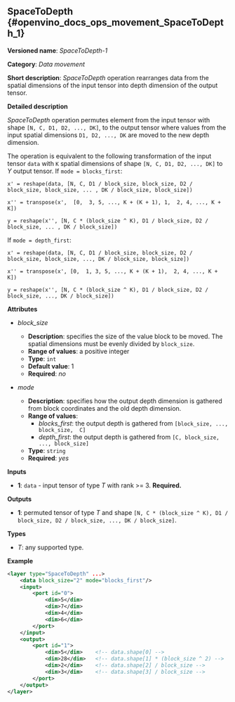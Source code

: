 ## SpaceToDepth <a name="SpaceToDepth"></a> {#openvino_docs_ops_movement_SpaceToDepth_1}

**Versioned name**: *SpaceToDepth-1*

**Category**: *Data movement*

**Short description**: *SpaceToDepth* operation rearranges data from the spatial dimensions of the input tensor into depth dimension of the output tensor.


**Detailed description**

*SpaceToDepth* operation permutes element from the input tensor with shape `[N, C, D1, D2, ..., DK]`, to the output tensor where values from the input spatial dimensions `D1, D2, ..., DK` are moved to the new depth dimension.

The operation is equivalent to the following transformation of the input tensor `data` with `K` spatial dimensions of shape `[N, C, D1, D2, ..., DK]` to *Y* output tensor. If `mode = blocks_first`:

    x' = reshape(data, [N, C, D1 / block_size, block_size, D2 / block_size, block_size, ... , DK / block_size, block_size])

    x'' = transpose(x',  [0,  3, 5, ..., K + (K + 1), 1,  2, 4, ..., K + K])

    y = reshape(x'', [N, C * (block_size ^ K), D1 / block_size, D2 / block_size, ... , DK / block_size])

If `mode = depth_first`:

    x' = reshape(data, [N, C, D1 / block_size, block_size, D2 / block_size, block_size, ..., DK / block_size, block_size])

    x'' = transpose(x', [0,  1, 3, 5, ..., K + (K + 1),  2, 4, ..., K + K])

    y = reshape(x'', [N, C * (block_size ^ K), D1 / block_size, D2 / block_size, ..., DK / block_size])

**Attributes**

* *block_size*

  * **Description**: specifies the size of the value block to be moved. The spatial dimensions must be evenly divided by `block_size`.
  * **Range of values**: a positive integer
  * **Type**: `int`
  * **Default value**: 1
  * **Required**: *no*

* *mode*

  * **Description**: specifies how the output depth dimension is gathered from block coordinates and the old depth dimension.
  * **Range of values**:
    * *blocks_first*: the output depth is gathered from `[block_size, ..., block_size,  C]`
    * *depth_first*: the output depth is gathered from `[C, block_size, ..., block_size]`
  * **Type**: `string`
  * **Required**: *yes*

**Inputs**

*   **1**: `data` - input tensor of type *T* with rank >= 3. **Required.**

**Outputs**

*   **1**: permuted tensor of type *T* and shape `[N, C * (block_size ^ K), D1 / block_size, D2 / block_size, ..., DK / block_size]`.

**Types**

* *T*: any supported type.

**Example**

```xml
<layer type="SpaceToDepth" ...>
    <data block_size="2" mode="blocks_first"/>
    <input>
        <port id="0">
            <dim>5</dim>
            <dim>7</dim>
            <dim>4</dim>
            <dim>6</dim>
        </port>
    </input>
    <output>
        <port id="1">
            <dim>5</dim>    <!-- data.shape[0] -->
            <dim>28</dim>   <!-- data.shape[1] * (block_size ^ 2) -->
            <dim>2</dim>    <!-- data.shape[2] / block_size -->
            <dim>3</dim>    <!-- data.shape[3] / block_size -->
        </port>
    </output>
</layer>
```
